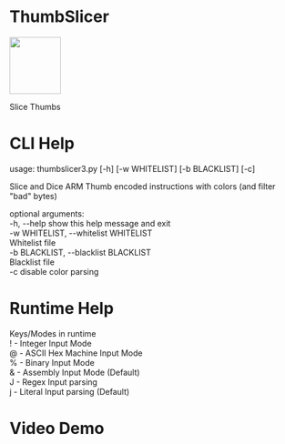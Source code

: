 # ThumbSlicer

<img src=https://github.com/XlogicX/ThumbSlicer/blob/master/thumbslicer_logo.png width="90" height="100">

Slice Thumbs

# CLI Help
usage: thumbslicer3.py [-h] [-w WHITELIST] [-b BLACKLIST] [-c]<br>

Slice and Dice ARM Thumb encoded instructions with colors (and filter "bad" bytes)<br>

optional arguments:<br>
  -h, --help            show this help message and exit<br>
  -w WHITELIST, --whitelist WHITELIST<br>
                        Whitelist file<br>
  -b BLACKLIST, --blacklist BLACKLIST<br>
                        Blacklist file<br>
  -c                    disable color parsing<br>
  
# Runtime Help

Keys/Modes in runtime<br>
! - Integer Input Mode<br>
@ - ASCII Hex Machine Input Mode<br>
% - Binary Input Mode<br>
& - Assembly Input Mode (Default)<br>
J - Regex Input parsing<br>
j - Literal Input parsing (Default)<br>

# Video Demo

